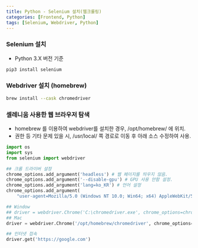 ```yaml
---
title: Python - Selenium 설치(웹크롤링)
categories: [Frontend, Python]
tags: [Selenium, Webdriver, Python]
---
```


### Selenium 설치

- Python 3.X 버전 기준

```bash
pip3 install selenium
```

### Webdriver 설치 (homebrew)

```bash
brew install --cask chromedriver
```

### 셀레니움 사용한 웹 브라우저 탐색
- homebrew 를 이용하여 webdriver를 설치한 경우, /opt/homebrew/ 에 위치.
- 권한 등 기타 문제 있을 시, /usr/local/ 쪽 경로로 이동 후 아래 소스 수정하여 사용.

```python
import os
import sys
from selenium import webdriver

## 크롬 드라이버 설정
chrome_options.add_argument('headless') # 웹 페이지를 띄우지 않음.
chrome_options.add_argument('--disable-gpu') # GPU 사용 안함 설정.
chrome_options.add_argument('lang=ko_KR') # 언어 설정
chrome_options.add_argument(
    "user-agent=Mozilla/5.0 (Windows NT 10.0; Win64; x64) AppleWebKit/537.36 (KHTML, like Gecko) Chrome/89.0.4389.82 Safari/537.36")

## Window 
## driver = webdriver.Chrome('C:\chromedriver.exe', chrome_options=chrome_options)
## Mac
driver = webdriver.Chrome('/opt/homebrew/chromedriver', chrome_options=chrome_options)

## 인터넷 접속
driver.get('https://google.com')

```